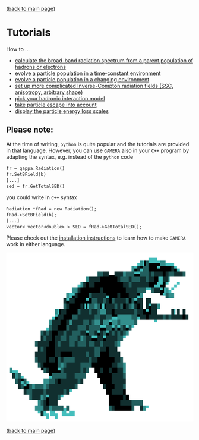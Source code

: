 [(back to main page)](main_page.md)

Tutorials
=========


How to ...

- [calculate the broad-band radiation spectrum from a parent population of hadrons or electrons](radiation_modeling.md)
- [evolve a particle population in a time-constant environment](time_independent_modeling.md)
- [evolve a particle population in a changing environment](time_dependent_modeling.md)
- [set up more complicated Inverse-Compton radiation fields (SSC, anisotropy, arbitrary shape)](inverse_compton.md)
- [pick your hadronic interaction model](hadronic_models.md)
- [take particle escape into account](particle_escape.md)
- [display the particle energy loss scales](energy_loss.md)


Please note:
------------
 
At the time of writing, `python` is quite popular and the tutorials are provided in that 
language. However, you can use `GAMERA` also in your `C++` program by adapting 
the syntax, e.g. instead of the `python` code
```
fr = gappa.Radiation()
fr.SetBField(b)
[...]
sed = fr.GetTotalSED()
```
you could write in `C++` syntax
```
Radiation *fRad = new Radiation();
fRad->SetBField(b);
[...]
vector< vector<double> > SED = fRad->GetTotalSED();
```
Please check out the [installation instructions](download_installation.md) to learn how to make `GAMERA` work
in either language.

![GAMERA](GAMERA.png) 

[(back to main page)](main_page.md)
